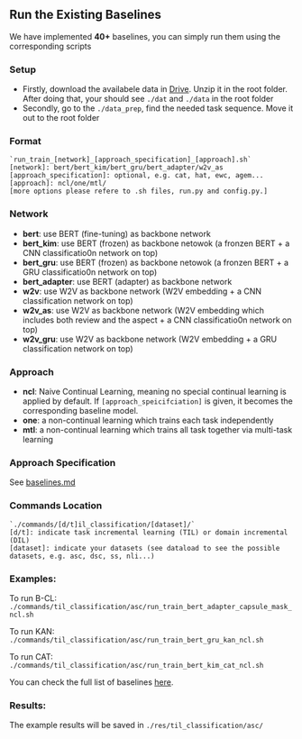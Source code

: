 






## Run the Existing Baselines
We have implemented **40+** baselines, you can simply run them using the corresponding scripts

### Setup

 - Firstly, download the availabele data in [Drive](https://drive.google.com/file/d/10hCJHDKYVw0tzSHk6YZrRMFsqNs57fzW/view?usp=sharing). Unzip it in the root folder. After doing that, your should see `./dat` and `./data` in the root folder
 -  Secondly, go to the `./data_prep`, find the needed task sequence. Move it out to the root folder

### Format
    `run_train_[network]_[approach_specification]_[approach].sh`
    [network]: bert/bert_kim/bert_gru/bert_adapter/w2v_as
    [approach_specification]: optional, e.g. cat, hat, ewc, agem...
    [approach]: ncl/one/mtl/
    [more options please refere to .sh files, run.py and config.py.]
 
 ### Network

 - **bert**: use BERT (fine-tuning) as backbone network
 - **bert_kim**: use BERT (frozen) as backbone netowok (a fronzen BERT + a CNN classificatio0n network on top)
 - **bert_gru**: use BERT (frozen) as backbone netowok (a fronzen BERT + a GRU classificatio0n network on top)
 - **bert_adapter**: use BERT (adapter) as backbone network
 - **w2v**: use W2V as backbone network (W2V embedding + a CNN classification network on top)
 - **w2v_as**: use W2V as backbone network (W2V embedding which includes both review and the aspect + a CNN classificatio0n network on top)
 - **w2v_gru**: use W2V as backbone network (W2V embedding + a GRU classification network on top)
 
### Approach
 - **ncl**: Naive Continual Learning, meaning no special continual learning is applied by default. If `[approach_speicifciation]` is given, it becomes the corresponding baseline model.
 - **one**: a non-continual learning which trains each task independently
 - **mtl**: a non-continual learning which trains all task together via multi-task learning

### Approach Specification
See [baselines.md](https://github.com/ZixuanKe/PyContinual/blob/master/docs/baselines.md)

### Commands Location

	`./commands/[d/t]il_classification/[dataset]/`
	[d/t]: indicate task incremental learning (TIL) or domain incremental (DIL)
	[dataset]: indicate your datasets (see dataload to see the possible datasets, e.g. asc, dsc, ss, nli...)
	
   

 ### Examples:
 
 To run B-CL:  
`./commands/til_classification/asc/run_train_bert_adapter_capsule_mask_ncl.sh`   
         
 To run KAN:  
`./commands/til_classification/asc/run_train_bert_gru_kan_ncl.sh` 

 To run CAT:  
`./commands/til_classification/asc/run_train_bert_kim_cat_ncl.sh`     

You can check the full list of baselines [here](https://github.com/ZixuanKe/PyContinual/blob/master/docs/run_own.md).

 ### Results:
The example results will be saved in `./res/til_classification/asc/`
 
